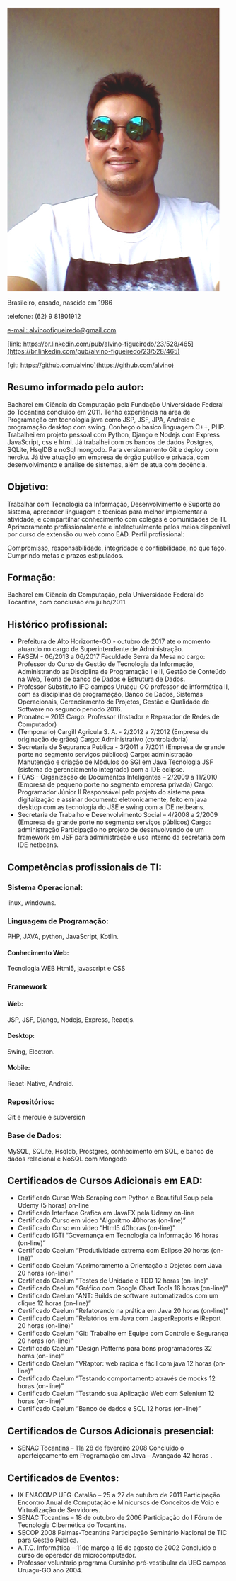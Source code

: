 
![image](face.jpg)

Brasileiro, casado, nascido em 1986 

telefone: (62) 9 81801912 

[e-mail: alvinoofigueiredo@gmail.com](alvinoofigueiredo@gmail.com)

[link: https://br.linkedin.com/pub/alvino-figueiredo/23/528/465](https://br.linkedin.com/pub/alvino-figueiredo/23/528/465)

[git: https://github.com/alvino](https://github.com/alvino)

## Resumo informado pelo autor:

Bacharel em Ciência da Computação pela Fundação Universidade Federal do Tocantins concluido em 2011. Tenho experiência na área de Programação em tecnologia java como JSP, JSF, JPA, Android e programação desktop com swing. Conheço  o basico linguagem C++, PHP. Trabalhei em projeto pessoal com Python, Django e Nodejs com Express JavaScript, css e html. Já trabalhei com os bancos de dados Postgres, SQLite, HsqlDB e noSql mongodb. Para versionamento Git e deploy com heroku. Já tive atuação em empresa de órgão publico e privada, com desenvolvimento e análise de sistemas, além de atua com docência.

## Objetivo: 

Trabalhar com Tecnologia da Informação, Desenvolvimento e Suporte ao sistema, apreender linguagem e técnicas para melhor implementar a atividade, e compartilhar conhecimento com colegas e comunidades de TI. Aprimoramento profissionalmente e intelectualmente pelos meios disponível por curso de extensão ou web como  EAD. 
Perfil profissional: 

Compromisso, responsabilidade, integridade e confiabilidade, no que faço. Cumprindo metas e prazos estipulados.

## Formação: 

Bacharel em Ciência da Computação, pela Universidade Federal do Tocantins, com conclusão em julho/2011. 


## Histórico profissional: 

- Prefeitura de Alto Horizonte-GO - outubro de 2017 ate o momento atuando no cargo de Superintendente de Administração. 
- FASEM - 06/2013 a 06/2017 Faculdade Serra da Mesa no cargo: Professor do Curso de Gestão de Tecnologia da Informação, Administrando as Disciplina de Programação I e II, Gestão de Conteúdo na Web, Teoria de banco de Dados e Estrutura de Dados.
- Professor Substituto IFG campos Uruaçu-GO professor de informática II, com as disciplinas de programação, Banco de Dados, Sistemas Operacionais, Gerenciamento de Projetos, Gestão e Qualidade de Software no segundo período 2016.
- Pronatec – 2013 Cargo: Professor (Instador e Reparador de Redes de Computador) 
- (Temporario) Cargill Agricula S. A. - 2/2012 a 7/2012 (Empresa de originação de grãos) 
Cargo: Administrativo (controladoria) 
- Secretaria de Segurança Publica - 3/2011 a 7/2011 (Empresa de grande porte no segmento serviços públicos) 
Cargo: administração
Manutenção e criação de Módulos do SGI em Java Tecnologia JSF (sistema de gerenciamento integrado)  com a IDE eclipse.
- FCAS - Organização de Documentos Inteligentes – 2/2009 a 11/2010 (Empresa de pequeno porte no segmento empresa privada) 
Cargo: Programador Júnior II 
Responsável pelo projeto do sistema para digitalização e assinar documento eletronicamente, feito em java desktop com as tecnologia do JSE e swing com a IDE netbeans. 
- Secretaria de Trabalho e Desenvolvimento Social – 4/2008 a 2/2009 (Empresa de grande porte no segmento serviços públicos) 
Cargo: administração 
Participação no projeto de desenvolvendo de um framework em JSF para administração e uso interno da secretaria com IDE netbeans. 

## Competências profissionais de TI:

### Sistema Operacional:

linux, windowns.

### Linguagem de Programação:

PHP, JAVA, python, JavaScript, Kotlin.

#### Conhecimento Web:

Tecnologia WEB Html5, javascript e CSS

### Framework

#### Web: 

JSP, JSF, Django, Nodejs, Express, Reactjs.

#### Desktop: 

Swing, Electron.

#### Mobile: 

React-Native, Android.

### Repositórios:

Git e mercule e subversion

### Base de Dados:

MySQL, SQLite, Hsqldb, Prostgres, conhecimento em SQL,  e banco de dados relacional e NoSQL com Mongodb


## Certificados de Cursos Adicionais em EAD: 
- Certificado Curso Web Scraping com Python e Beautiful Soup pela Udemy (5 horas)  on-line
- Certificado Interface Grafica em JavaFX pela Udemy on-line
- Certificado Curso em video “Algoritmo 40horas (on-line)”
- Certificado Curso em video “Html5 40horas (on-line)”
- Certificado IGTI “Governança em Tecnologia da Informação 16 horas (on-line)”
- Certificado Caelum “Produtividade extrema com Eclipse 20 horas (on-line)”
- Certificado Caelum “Aprimoramento a Orientação a Objetos com Java 20 horas (on-line)”
- Certificado Caelum “Testes de Unidade e TDD 12 horas (on-line)”
- Certificado Caelum “Gráfico com Google Chart Tools 16 horas (on-line)”
- Certificado Caelum “ANT: Builds de software automatizados com um clique 12 horas (on-line)”
- Certificado Caelum “Refatorando na prática em Java 20 horas (on-line)”
- Certificado Caelum “Relatórios em Java com JasperReports e iReport 20 horas (on-line)”
- Certificado Caelum “Git: Trabalho em Equipe com Controle e Segurança 20 horas (on-line)”
- Certificado Caelum “Design Patterns para bons programadores 32 horas (on-line)” 
- Certificado Caelum “VRaptor: web rápida e fácil com java 12 horas (on-line)”
- Certificado Caelum “Testando comportamento através de mocks 12 horas (on-line)”
- Certificado Caelum “Testando sua Aplicação Web com Selenium 12 horas (on-line)”
- Certificado Caelum “Banco de dados e SQL 12 horas (on-line)” 

## Certificados de Cursos Adicionais presencial: 
- SENAC Tocantins – 11a 28 de fevereiro 2008 Concluído o aperfeiçoamento em Programação em Java – Avançado 42 horas .

## Certificados de Eventos: 
- IX ENACOMP UFG-Catalão – 25 a 27 de outubro de 2011 Participação Encontro Anual de Computação e Minicursos de Conceitos de Voip e Virtualização de Servidores.
- SENAC Tocantins – 18 de outubro de 2006 Participação do I Fórum de Tecnologia Cibernética do Tocantins.
- SECOP 2008 Palmas-Tocantins Participação Seminário Nacional de TIC para Gestão Pública. 
- A.T.C. Informática – 11de março a 16 de agosto de 2002 Concluído o curso de operador de microcomputador.
- Professor voluntario programa Cursinho pré-vestibular da UEG campos Uruaçu-GO ano 2004.
